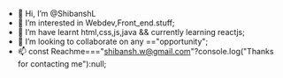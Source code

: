 - 👋 Hi, I’m @ShibanshL
- 👀 I’m interested in Webdev,Front_end.stuff;
- 🌱 I’m have learnt html,css,js,java && currently learning reactjs;
- 💞️ I’m looking to collaborate on any =="opportunity"; 
- 📫 const Reachme==="shibansh.w@gmail.com"?console.log("Thanks for contacting me"):null;

<!---
ShibanshL/ShibanshL is a ✨ special ✨ repository because its `README.md` (this file) appears on your GitHub profile.
You can click the Preview link to take a look at your changes.
--->
